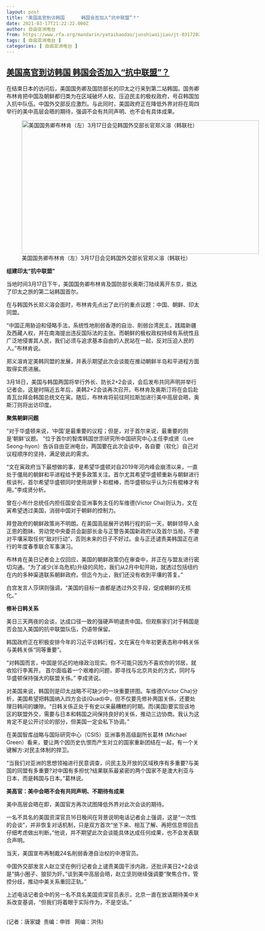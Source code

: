 ```yaml
---
layout: post
title: "美国高官到访韩国      韩国会否加入“抗中联盟”？"
date: 2021-03-17T21:22:22.000Z
author: 自由亚洲电台
from: https://www.rfa.org/mandarin/yataibaodao/junshiwaijiao/jt-03172021110913.html
tags: [ 自由亚洲电台 ]
categories: [ 自由亚洲电台 ]
---
```

<!--1616016142000-->
[美国高官到访韩国      韩国会否加入“抗中联盟”？](https://www.rfa.org/mandarin/yataibaodao/junshiwaijiao/jt-03172021110913.html)
------

<div>
<p></p><p>在结束日本的访问后，美国国务卿及国防部长的印太之行来到第二站韩国。国务卿布林肯把中国及朝鲜都归类为在区域破坏人权、压迫民主的极权政府，号召韩国加入抗中队伍。中国外交部反应激烈。与此同时，美国政府正在降低外界对将在周四举行的美中高层会晤的期待，强调不会有共同声明、也不会有具体成果。<span></span></p><p><figure class="image-richtext image-inline captioned" style="width:620px;"><img alt="美国国务卿布林肯（左）3月17日会见韩国外交部长官郑义溶（韩联社）" height="349" src="https://www.rfa.org/mandarin/yataibaodao/junshiwaijiao/jt-03172021110913.html/jt0317f.jpg/@@images/7155eea8-7747-463a-bd11-e74b98000828.jpeg" title="jt0317f.jpg" width="620"/><figcaption class="image-caption">美国国务卿布林肯（左）3月17日会见韩国外交部长官郑义溶（韩联社）</figcaption><small></small></figure></p><p><span><strong>组建印太“抗中联盟”</strong><strong>    </strong></span></p><p><span><strong></strong></span><span>当地时间3月17日下午，美国国务卿布林肯及国防部长奥斯汀陆续离开东京，抵达了印太之旅的第二站韩国首尔。</span></p><p><span></span><span>在与韩国外长郑义溶会面时，布林肯先点出了此行的重点议题：中国、朝鲜、印太同盟。</span></p><p><span></span><span>“<span>中国正<span>用</span>胁迫和侵略手法</span>，系统性地削弱香港的自治、削弱台湾民主，践踏新疆及西藏人权，并在南海提出违反国际法的主张。而朝鲜的极权政权持续有系统性且广泛地侵害其人民，我们必须与追求基本自由的人民站在一起，反对压迫人民的人。”布林肯说。</span></p><p><span></span><span>郑义溶肯定美韩同盟的发展，并表示期望此次会谈能在推动朝鲜半岛和平进程方面取得实质进展。</span></p><p><span></span><span>3月18日，美国与韩国两国将举行外长、防长2+2会谈，会后发布共同声明并举行记者会。这是时隔近五年后，美韩2+2会谈再次召开。布林肯及奥斯汀将在会后赴青瓦台拜会韩国总统文在寅。随后，布林肯将前往阿拉斯加进行美中高层会晤，奥斯汀则将出访印度。</span></p><p><span></span><span><strong>聚焦朝鲜问题</strong><strong> </strong></span></p><p><span>“<span>对于华盛顿来说，‘中国’是最重要的议程；但是，对于首尔来说，最重要的则是‘朝鲜’议题</span>。 ”位于首尔的智库韩国世宗研究所中国研究中心主任李成贤（Lee Seong-hyon）告诉自由亚洲电台，两国要在此次会谈中，各自要（软化）自己对议程顺序的坚持，满足彼此的需求。</span></p><p><span></span><span>“<span>文在寅政府当下最想做的事，是希望华盛顿对自</span>2019年河内峰会崩溃以来，一直处于僵局的朝鲜和平进程给予更多政策关注。首尔尤其希望华盛顿重新与朝鲜进行核谈判，首尔希望华盛顿同时使用胡萝卜和棍棒，而华盛顿似乎认为只有棍棒才有用。”李成贤分析。</span></p><p><span></span><span>曾在小布什总统任内担任国安会亚洲事务主任的车维德(Victor Cha)则认为，文在寅希望透过美国，消弱中国对于朝鲜的控制力。</span></p><p><span></span><span>拜登政府的朝鲜政策尚不明朗。在美国高层展开访韩行程的前一天，朝鲜领导人金正恩的胞妹、劳动党中央委员会副部长金与正警告美国新政府以及首尔当局，不要对平壤采取任何“敌对行动”，否则未来的日子不好过。金与正还谴责美韩国正在进行的年度春季联合军事演习。</span></p><p><span>布林肯在美日记者会上仅回应，美国的朝鲜政策仍在审查中，并正在与盟友进行密切沟通。“为了减少(半岛危机)升级的风险，我们从2月中旬开始，就透过包括纽约在内的多种渠道联系朝鲜政府。但迄今为止，我们还没有收到平壤的答复。”</span></p><p><span></span><span>白宫发言人莎琪则强调，“美国的目标一直都是透过外交手段，促成朝鲜的无核化。”</span></p><p><span></span><span><strong>修补日韩关系</strong></span></p><p><span>美日三天两夜的会谈，达成口径一致的强硬声明谴责中国。但观察家们对于韩国是否会加入美国的抗中联盟队伍，仍语带保留。</span></p><p><span>韩国政府正在积极安排今年的习近平访韩行程，文在寅在今年初更表态称中韩关係与美韩关係“同等重要”。</span></p><p><span></span><span>“<span>对韩国而言，中国是邻近的地缘政治现实。你不可能只因为不喜欢你的邻居，就收拾行李离开。</span> 首尔面临着一个艰难的问题，即寻找与北京共处的方式，同时与华盛顿保持强大的联盟关係。” 李成贤说。</span></p><p><span></span><span>对美国来说，韩国则是印太战略不可缺少的一块重要拼图。车维德(Victor Cha)分析，美国希望把韩国纳入四方会谈(Quad)中，但不仅要先修补两国关係，还要处理日韩间的嫌隙。“<span>日韩关係正处于有史以来最糟糕的时期。而</span>(美国)要实现该地区的联盟外交，需要与日本和韩国之间保持良好的关係，推动三边协商。我认为这肯定不是公开讨论的部分，但美国一定会私下协调。” </span></p><p><span>在美国智库战略与国际研究中心（CSIS）亚洲事务高级副所长葛林 (Michael Green）看来，要让两个因历史仇恨而产生对立的国家重新团结在一起，有一个关键解方:对民主体制的捍卫。</span></p><p><span></span><span>“<span>当我们对亚洲的思想领袖进行民意调查，问民主及开放的区域秩序有多重要</span>?与美国的同盟有多重要?对中国有多担忧?结果联系最紧密的两个国家不是澳大利亚与日本，而是韩国与日本。”葛林说。</span></p><p><span></span><span><strong>美高官</strong><strong>：</strong><strong>美中会晤不会有共同声明、不期待有成果</strong></span></p><p><span><strong></strong></span><span>美中高层会晤在即，美国官方再次试图降低外界对此次会谈的期待。</span></p><p><span></span><span>一名不具名的美国资深官员16日晚间在背景说明电话记者会上强调，这是“一次性的会谈”，并非恢复对话机制，只是双方首次“坐下来、相互了解、再把信息带回去仔细考虑做出判断。”他说，并不期望此次会谈能具体达成任何成果，也不会发表联合声明。</span></p><p><span></span><span>当天，美国宣布再制裁24名削弱香港自治权的中港官员。</span></p><p><span></span><span>中国外交部发言人赵立坚在例行记者会上谴责美国干涉内政，还批评美日2+2会谈是“搞小圈子、狼狈为奸。”谈到美中高层会晤，赵立坚则继续强调要“聚焦合作，管控分歧，推动中美关系重回正轨。”</span></p><p><span></span><span>上述电话记者会中的另一名不具名美国资深官员表示，北京一直在放话期待美中关系改变基调，“但我们将着眼于实际作为，不是空话。”</span></p><p><br/>(记者：唐家婕  责编：申铧   网编：洪伟)</p>
</div>
